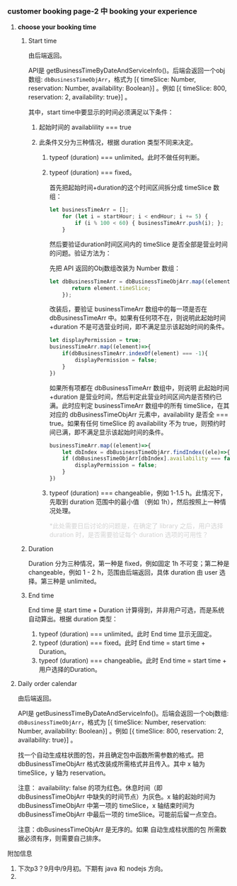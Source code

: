 ### customer booking page-2 中 booking your experience

1. **choose your booking time**

   1. Start time

      由后端返回。

      API是 getBusinessTimeByDateAndServiceInfo()。后端会返回一个obj数组: `dbBusinessTimeObjArr`，格式为 [{ timeSlice: Number, reservation: Number, availability: Boolean}] 。例如 [{ timeSlice: 800, reservation: 2, availability: true}] 。

      其中，start time中要显示的时间必须满足以下条件：

      1. 起始时间的 availablility === true

      2. 此条件又分为三种情况，根据 duration 类型不同来决定。

         1. typeof (duration) === unlimited。此时不做任何判断。

         2. typeof (duration) === fixed。

            首先把起始时间+duration的这个时间区间拆分成 timeSlice 数组：
         
            ```javascript
            let businessTimeArr = [];
                for (let i = startHour; i < endHour; i += 5) {
                    if (i % 100 < 60) { businessTimeArr.push(i); };
                }
            ```

            然后要验证duration时间区间内的 timeSlice 是否全部是营业时间的问题。验证方法为：
         
            先把 API 返回的Obj数组改装为 Number 数组：
         
            ```javascript
            let dbBusinessTimeArr = dbBusinessTimeObjArr.map((element) => {  
                   return element.timeSlice;
                }); 
            ```
         
            改装后，要验证 businessTimeArr 数组中的每一项是否在 dbBusinessTimeArr 中。如果有任何项不在，则说明此起始时间+duration 不是可选营业时间，即不满足显示该起始时间的条件。
         
            ```javascript
            let displayPermission = true;
            businessTimeArr.map((element)=>{
                if(dbBusinessTimeArr.indexOf(element) === -1){
                    displayPermission = false;
                }
            })
            ```
         
            
         
            如果所有项都在 dbBusinessTimeArr 数组中，则说明 此起始时间+duration 是营业时间，然后判定此营业时间区间内是否预约已满。此时应判定 businessTimeArr 数组中的所有 timeSlice，在其对应的 dbBusinessTimeObjArr 元素中，availability 是否全 === true。如果有任何 timeSlice 的 availability 不为 true，则预约时间已满，即不满足显示该起始时间的条件。
         
            ```javascript
            businessTimeArr.map((element)=>{
                let dbIndex = dbBusinessTimeObjArr.findIndex((ele)=>{ele.timeSlice === element});
                if (dbBusinessTimeObjArr[dbIndex].availability === false){
                    displayPermission = false;
                } 
            })
            ```
         
            
         
         3. typeof (duration) === changeablie，例如 1-1.5 h。此情况下，先取到 duration 范围中的最小值 （例如 1h），然后按照上一种情况处理。
         
            <font color='lightgrey'>*此处需要日后讨论的问题是，在确定了 library 之后，用户选择 duration 时，是否需要验证每个 duration 选项的可用性？</font>

      

   2. Duration

      Duration 分为三种情况，第一种是 fixed，例如固定 1h 不可变；第二种是 changeable，例如 1 - 2 h，范围由后端返回，具体 duration 由 user 选择。第三种是 unlimited。

      

   3. End time

      End time 是 start time + Duration 计算得到，并非用户可选，而是系统自动算出。根据 duration 类型：

      1. typeof (duration) === unlimited。此时 End time 显示无固定。
      2. typeof (duration) === fixed。此时 End time = start time + Duration。
      3. typeof (duration) === changeablie。此时 End time = start time + 用户选择的Duration。

   

2. Daily order calendar

   由后端返回。

   API是 getBusinessTimeByDateAndServiceInfo()。后端会返回一个obj数组: `dbBusinessTimeObjArr`，格式为 [{ timeSlice: Number, reservation: Number, availability: Boolean}] 。例如 [{ timeSlice: 800, reservation: 2, availability: true}] 。

   

   找一个自动生成柱状图的包，并且确定包中函数所需参数的格式。把 dbBusinessTimeObjArr 格式改装成所需格式并且传入。其中 x 轴为 timeSlice，y 轴为 reservation。

   注意： availability: false 的项为红色。休息时间（即 dbBusinessTimeObjArr 中缺失的时间节点）为灰色。x 轴的起始时间为 dbBusinessTimeObjArr 中第一项的 timeSlice，x 轴结束时间为 dbBusinessTimeObjArr 中最后一项的 timeSlice。可能前后留一点空白。

   注意：dbBusinessTimeObjArr 是无序的。如果 自动生成柱状图的包 所需数据必须有序，则需要自己排序。





附加信息

1. 下次p3？9月中/9月初。下期有 java 和 nodejs 方向。
2. 